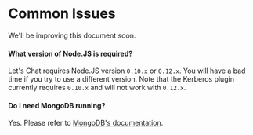 # Common Issues

We'll be improving this document soon.

#### What version of Node.JS is required?

Let's Chat requires Node.JS version ```0.10.x``` or ```0.12.x```. You will have a bad time if you try to use a different version. Note that the Kerberos plugin currently requires ```0.10.x``` and will not work with ```0.12.x```.

#### Do I need MongoDB running?

Yes. Please refer to [MongoDB's documentation](http://docs.mongodb.org/manual/).
